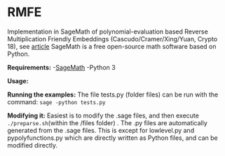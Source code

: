 # RMFE 
Implementation in SageMath of polynomial-evaluation based Reverse Multiplication Friendly Embeddings (Cascudo/Cramer/Xing/Yuan, Crypto 18), see [article](https://eprint.iacr.org/2018/429.pdf)
SageMath is a free open-source math software based on Python.

**Requirements:**
-[SageMath](https://www.sagemath.org/download.html)
-Python 3

**Usage:**

 **Running the examples:**
 The file tests.py (folder files) can be run with the command:
`sage -python tests.py`

 **Modifying it:**
 Easiest is to modify the .sage files, and then execute `./preparse.sh`(within the /files folder) . The .py files are automatically generated from the .sage files. 
This is except for lowlevel.py and pypolyfunctions.py which are directly written as Python files, and can be modified directly.
 

 




